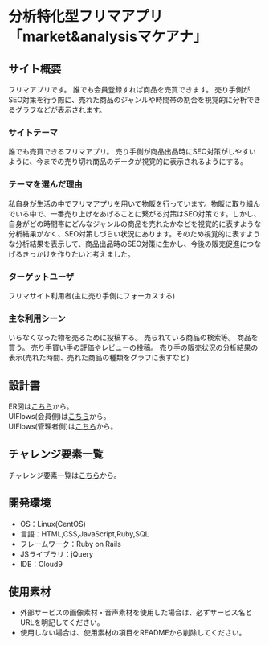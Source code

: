 # 分析特化型フリマアプリ「market&analysisマケアナ」

## サイト概要
フリマアプリです。
誰でも会員登録すれば商品を売買できます。
売り手側がSEO対策を行う際に、売れた商品のジャンルや時間帯の割合を視覚的に分析できるグラフなどが表示されます。

### サイトテーマ
誰でも売買できるフリマアプリ。
売り手側が商品出品時にSEO対策がしやすいように、今までの売り切れ商品のデータが視覚的に表示されるようにする。


### テーマを選んだ理由
私自身が生活の中でフリマアプリを用いて物販を行っています。物販に取り組んでいる中で、一番売り上げをあげることに繋がる対策はSEO対策です。しかし、自身がどの時間帯にどんなジャンルの商品を売れたかなどを視覚的に表すような分析結果がなく、SEO対策しづらい状況にあります。そのため視覚的に表すような分析結果を表示して、商品出品時のSEO対策に生かし、今後の販売促進につなげるきっかけを作りたいと考えました。


### ターゲットユーザ
フリマサイト利用者(主に売り手側にフォーカスする)

### 主な利用シーン
いらなくなった物を売るために投稿する。
売られている商品の検索等。
商品を買う。
売り手買い手の評価やレビューの投稿。
売り手の販売状況の分析結果の表示(売れた時間、売れた商品の種類をグラフに表すなど)


## 設計書
ER図は<a href="https://drive.google.com/file/d/1VGwONfvTX67OHMCXwzgn7P04MffKQSsT/view?usp=sharing">こちら</a>から。
<br>UIFlows(会員側)は<a href="https://drive.google.com/file/d/1bKuY4FmWkTtqOrCAEthZF6OYC0LZeU8q/view?usp=sharing">こちら</a>から。
<br>UIFlows(管理者側)は<a href="https://drive.google.com/file/d/1cbsSwcPxbFwGDljfPyJHfa_d0nFv1sWE/view?usp=sharing">こちら</a>から。

## チャレンジ要素一覧 
チャレンジ要素一覧は<a href="https://docs.google.com/spreadsheets/d/110fEyaEPXngDYNROUz8QJfpwK9CyLewzbO5j75crsLA/edit#gid=0">こちら</a>から。


## 開発環境
- OS：Linux(CentOS)
- 言語：HTML,CSS,JavaScript,Ruby,SQL
- フレームワーク：Ruby on Rails
- JSライブラリ：jQuery
- IDE：Cloud9

## 使用素材
- 外部サービスの画像素材・音声素材を使用した場合は、必ずサービス名とURLを明記してください。
- 使用しない場合は、使用素材の項目をREADMEから削除してください。
